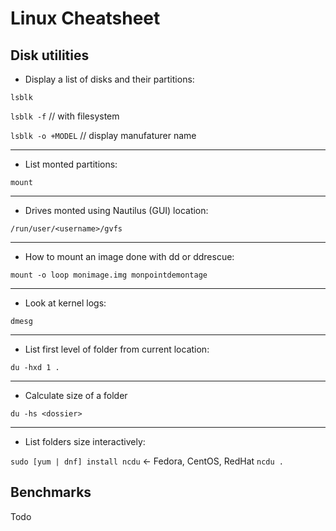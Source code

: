 # Linux Cheatsheet

## Disk utilities

- Display a list of disks and their partitions:

`lsblk`

`lsblk -f`        // with filesystem

`lsblk -o +MODEL` // display manufaturer name

----

- List monted partitions:

`mount`

----

- Drives monted using Nautilus (GUI) location:

`/run/user/<username>/gvfs`

----

- How to mount an image done with dd or ddrescue: 

`mount -o loop monimage.img monpointdemontage`

----

- Look at kernel logs:

`dmesg`

----

- List first level of folder from current location:

`du -hxd 1 .`

----

- Calculate size of a folder

`du -hs <dossier>`

----

- List folders size interactively:

`sudo [yum | dnf] install ncdu` <- Fedora, CentOS, RedHat
`ncdu .`


## Benchmarks

Todo
